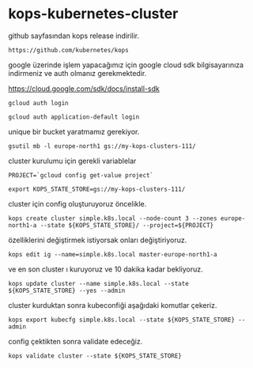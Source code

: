 # kops-kubernetes-cluster

github sayfasından kops release indirilir.

```https://github.com/kubernetes/kops```

google üzerinde işlem yapacağımız için google cloud sdk bilgisayarınıza indirmeniz ve auth olmanız gerekmektedir. 

https://cloud.google.com/sdk/docs/install-sdk

```gcloud auth login```

```gcloud auth application-default login```

unique bir bucket yaratmamız gerekiyor.

```gsutil mb -l europe-north1 gs://my-kops-clusters-111/```

cluster kurulumu için gerekli variablelar

```
PROJECT=`gcloud config get-value project`

export KOPS_STATE_STORE=gs://my-kops-clusters-111/
```

cluster için config oluşturuyoruz öncelikle.

```kops create cluster simple.k8s.local --node-count 3 --zones europe-north1-a --state ${KOPS_STATE_STORE}/ --project=${PROJECT}```

özelliklerini değiştirmek istiyorsak onları değiştiriyoruz.

```kops edit ig --name=simple.k8s.local nodes-europe-north1-a
kops edit ig --name=simple.k8s.local master-europe-north1-a
```

ve en son cluster ı kuruyoruz ve 10 dakika kadar bekliyoruz.

```kops update cluster --name simple.k8s.local --state ${KOPS_STATE_STORE} --yes --admin```


cluster kurduktan sonra kubeconfiği aşağıdaki komutlar çekeriz.

```kops export kubecfg simple.k8s.local --state ${KOPS_STATE_STORE} --admin```

config çektikten sonra validate edeceğiz.

```kops validate cluster --state ${KOPS_STATE_STORE}```
